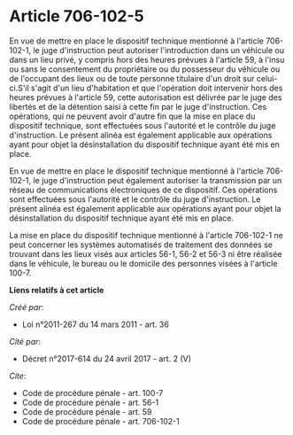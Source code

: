 # Article 706-102-5

En vue de mettre en place le dispositif technique mentionné à l'article 706-102-1, le juge d'instruction peut autoriser
l'introduction dans un véhicule ou dans un lieu privé, y compris hors des heures prévues à l'article 59, à l'insu ou sans le
consentement du propriétaire ou du possesseur du véhicule ou de l'occupant des lieux ou de toute personne titulaire d'un
droit sur celui-ci.S'il s'agit d'un lieu d'habitation et que l'opération doit intervenir hors des heures prévues à l'article
59, cette autorisation est délivrée par le juge des libertés et de la détention saisi à cette fin par le juge d'instruction.
Ces opérations, qui ne peuvent avoir d'autre fin que la mise en place du dispositif technique, sont effectuées sous
l'autorité et le contrôle du juge d'instruction. Le présent alinéa est également applicable aux opérations ayant pour objet
la désinstallation du dispositif technique ayant été mis en place. 

En vue de mettre en place le dispositif technique mentionné à l'article 706-102-1, le juge d'instruction peut également
autoriser la transmission par un réseau de communications électroniques de ce dispositif. Ces opérations sont effectuées sous
l'autorité et le contrôle du juge d'instruction. Le présent alinéa est également applicable aux opérations ayant pour objet
la désinstallation du dispositif technique ayant été mis en place. 

La mise en place du dispositif technique mentionné à l'article 706-102-1 ne peut concerner les systèmes automatisés de
traitement des données se trouvant dans les lieux visés aux articles 56-1, 56-2 et 56-3 ni être réalisée dans le véhicule, le
bureau ou le domicile des personnes visées à l'article 100-7.

**Liens relatifs à cet article**

_Créé par_:

  - Loi n°2011-267 du 14 mars 2011 - art. 36

_Cité par_:

  - Décret n°2017-614 du 24 avril 2017 - art. 2 (V)

_Cite_:

  - Code de procédure pénale - art. 100-7
  - Code de procédure pénale - art. 56-1
  - Code de procédure pénale - art. 59
  - Code de procédure pénale - art. 706-102-1
